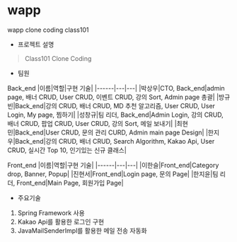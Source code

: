 # wapp
 wapp clone coding class101
 
 - 프로젝트 설명
  > Class101 Clone Coding
  
  - 팀원
  
 Back_end
|이름|역할|구현 기술|
|------|---|---|
|박상우|CTO, Back_end|admin page, 배너 CRUD, User CRUD, 이벤트 CRUD, 강의 Sort, Admin page 총괄|
|방규빈|Back_end|강의 CRUD, 배너 CRUD, MD 추천 알고리즘, User CRUD, User Login, My page, 찜하기|
|성창규|팀 리더, Back_end|Admin Login, 강의 CRUD, 배너 CRUD, 팝업 CRUD, User CRUD, 강의 Sort, 메일 보내기|
|최현민|Back_end|User CRUD, 문의 관리 CURD, Admin main page Design|
|한지우|Back_end|강의 CRUD, 배너 CRUD, Search Algorithm, Kakao Api, User CRUD, 실시간 Top 10, 인기있는 신규 클래스|

Front_end
|이름|역할|구현 기술|
|------|---|---|
|이한슬|Front_end|Category drop, Banner, Popup|
|진현서|Front_end|Login page, 문의 Page|
|한지윤|팀 리더, Front_end|Main Page, 회원가입 Page|

- 주요기술
 1. Spring Framework 사용
 2. Kakao Api를 활용한 로그인 구현
 3. JavaMailSenderImpl를 활용한 메일 전송 자동화
